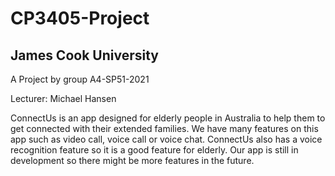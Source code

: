 # CP3405-Project

## James Cook University

A Project by group A4-SP51-2021

Lecturer: Michael Hansen

ConnectUs is an app designed for elderly people in Australia to help them to get connected with their extended families. We have many features on this app such as video call, voice call or voice chat. ConnectUs also has a voice recognition feature so it is a good feature for elderly. Our app is still in development so there might be more features in the future.


